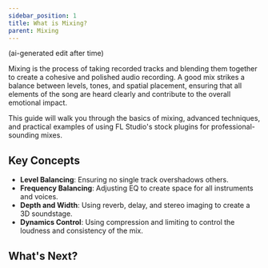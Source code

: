 ```yaml
---
sidebar_position: 1
title: What is Mixing?
parent: Mixing
---
```


(ai-generated edit after time)

Mixing is the process of taking recorded tracks and blending them together to create a cohesive and polished audio recording. A good mix strikes a balance between levels, tones, and spatial placement, ensuring that all elements of the song are heard clearly and contribute to the overall emotional impact.

This guide will walk you through the basics of mixing, advanced techniques, and practical examples of using FL Studio's stock plugins for professional-sounding mixes.

## Key Concepts

- **Level Balancing**: Ensuring no single track overshadows others.
- **Frequency Balancing**: Adjusting EQ to create space for all instruments and voices.
- **Depth and Width**: Using reverb, delay, and stereo imaging to create a 3D soundstage.
- **Dynamics Control**: Using compression and limiting to control the loudness and consistency of the mix.

## What's Next?

